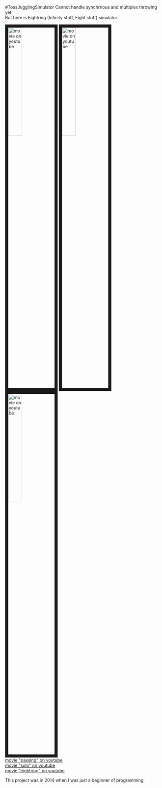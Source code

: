 #TossJugglingSimulator
Cannot handle synchrnous and multiplex throwing yet.  
But here is Eightring (Infinity stuff, Eight stuff) simulator.

<a href="http://www.youtube.com/watch?feature=player_embedded&v=--Rm4pnoV2w
" target="_blank"><img src="http://img.youtube.com/vi/--Rm4pnoV2w/0.jpg " 
alt="movie on youtube" width=30% border="10" /></a>
<a href="http://www.youtube.com/watch?feature=player_embedded&v=02ugpiO9Esw
" target="_blank"><img src="http://img.youtube.com/vi/02ugpiO9Esw/0.jpg " 
alt="movie on youtube" width=30% border="10" /></a>
<a href="http://www.youtube.com/watch?feature=player_embedded&v=YOUTUBE_MOVIE_ID_HERE
" target="_blank"><img src="http://img.youtube.com/vi/GAEfdtWA9tc/0.jpg " 
alt="movie on youtube" width=30% border="10" /></a>  
[movie "passing" on youtube](https://www.youtube.com/watch?v=--Rm4pnoV2w)  
[movie "solo" on youtube](https://www.youtube.com/watch?v=02ugpiO9Esw)  
[movie "eightring" on youtube](https://www.youtube.com/watch?v=GAEfdtWA9tc)  

This project was in 2014 when I was just a beginner of programming.